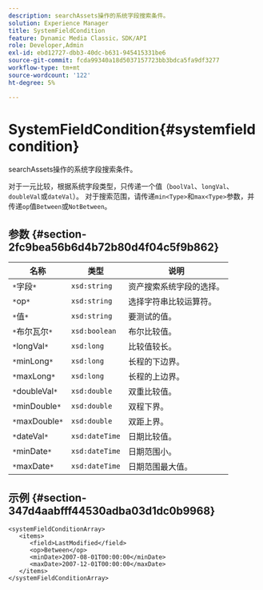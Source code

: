 ```yaml
---
description: searchAssets操作的系统字段搜索条件。
solution: Experience Manager
title: SystemFieldCondition
feature: Dynamic Media Classic，SDK/API
role: Developer,Admin
exl-id: ebd12727-dbb3-40dc-b631-945415331be6
source-git-commit: fcda99340a18d5037157723bb3bdca5fa9df3277
workflow-type: tm+mt
source-wordcount: '122'
ht-degree: 5%

---
```


# SystemFieldCondition{#systemfieldcondition}

searchAssets操作的系统字段搜索条件。

对于一元比较，根据系统字段类型，只传递一个值（`boolVal`、`longVal`、`doubleVal`或`dateVal`）。 对于搜索范围，请传递`min<Type>`和`max<Type>`参数，并传递`op`值`Between`或`NotBetween`。

## 参数 {#section-2fc9bea56b6d4b72b80d4f04c5f9b862}

| 名称 | 类型 | 说明 |
|---|---|---|
| `*`字段`*` | `xsd:string` | 资产搜索系统字段的选择。 |
| `*`op`*` | `xsd:string` | 选择字符串比较运算符。 |
| `*`值`*` | `xsd:string` | 要测试的值。 |
| `*`布尔瓦尔`*` | `xsd:boolean` | 布尔比较值。 |
| `*`longVal`*` | `xsd:long` | 比较值较长。 |
| `*`minLong`*` | `xsd:long` | 长程的下边界。 |
| `*`maxLong`*` | `xsd:long` | 长程的上边界。 |
| `*`doubleVal`*` | `xsd:double` | 双重比较值。 |
| `*`minDouble`*` | `xsd:double` | 双程下界。 |
| `*`maxDouble`*` | `xsd:double` | 双距上界。 |
| `*`dateVal`*` | `xsd:dateTime` | 日期比较值。 |
| `*`minDate`*` | `xsd:dateTime` | 日期范围小。 |
| `*`maxDate`*` | `xsd:dateTime` | 日期范围最大值。 |

## 示例 {#section-347d4aabfff44530adba03d1dc0b9968}

```
<systemFieldConditionArray>
   <items>
      <field>LastModified</field>
      <op>Between</op>
      <minDate>2007-08-01T00:00:00</minDate>
      <maxDate>2007-12-01T00:00:00</maxDate>
   </items>
</systemFieldConditionArray>
```
